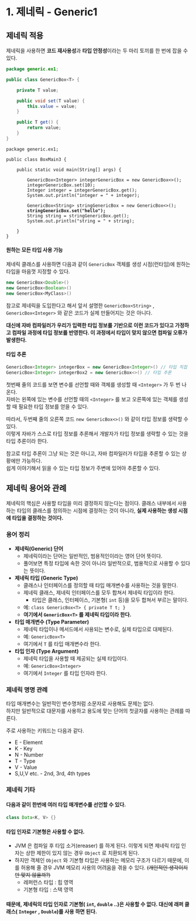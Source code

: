 # 1. 제네릭 - Generic1

## 제네릭 적용&#x20;

제네릭을 사용하면 **코드 재사용성**과 **타입 안정성**이라는 두 마리 토끼를 한 번에 잡을 수 있다.&#x20;

```java
package generic.ex1;

public class GenericBox<T> {

    private T value;

    public void set(T value) {
        this.value = value;
    }

    public T get() {
        return value;
    }
}
```

<pre class="language-java"><code class="lang-java">package generic.ex1;

public class BoxMain3 {

    public static void main(String[] args) {

        GenericBox&#x3C;Integer> integerGenericBox = new GenericBox&#x3C;>();
        integerGenericBox.set(10);
        Integer integer = integerGenericBox.get();
        System.out.println("integer = " + integer);

        GenericBox&#x3C;String> stringGenericBox = new GenericBox&#x3C;>();
<strong>        stringGenericBox.set("hello");
</strong>        String string = stringGenericBox.get();
        System.out.println("string = " + string);

    }
}
</code></pre>

#### 원하는 모든 타입 사용 가능&#x20;

제네릭 클래스를 사용하면 다음과 같이 `GenericBox` 객체를 생성 시점(런타임)에 원하는 타입을 마음껏 지정할 수 있다.&#x20;

```java
new GenericBox<Double>()
new GenericBox<Boolean>()
new GenericBox<MyClass>()
```

참고로 제네릭을 도입한다고 해서 앞서 설명한 `GenericBox<String>` , `GenericBox<Integer>` 와 같은 코드가 실제 만들어지는 것은 아니다.&#x20;

**대신에 자바 컴파일러가 우리가 입력한 타입 정보를 기반으로 이런 코드가 있다고 가정하고 컴파일 과정에 타입 정보를 반영한다. 이 과정에서 타입이 맞지 않으면 컴파일 오류가 발생한다.**

#### **타입 추론**&#x20;

```java
GenericBox<Integer> integerBox = new GenericBox<Integer>() // 타입 직접 입력 
GenericBox<Integer> integerBox2 = new GenericBox<>() // 타입 추론
```

첫번째 줄의 코드를 보면 변수를 선언할 때와 객체를 생성할 때 `<Integer>` 가 두 번 나온다.\
자바는 왼쪽에 있는 변수를 선언할 때의 `<Integer>` 를 보고 오른쪽에 있는 객체를 생성할 때 필요한 타입 정보를 얻을 수 있다.

따라서, 두번째 줄의 오른쪽 코드 `new GenericBox<>()` 와 같이 타입 정보를 생략할 수 있다. \
이렇게 자바가 스스로 타입 정보를 추론해서 개발자가 타입 정보를 생략할 수 있는 것을 타입 추론이라 한다.

참고로 타입 추론이 그냥 되는 것은 아니고, 자바 컴파일러가 타입을 추론할 수 있는 상황에만 가능하다. \
쉽게 이야기해서 읽을 수 있는 타입 정보가 주변에 있어야 추론할 수 있다.

## 제네릭 용어와 관례&#x20;

제네릭의 핵심은 사용할 타입을 미리 결정하지 않는다는 점이다. 클래스 내부에서 사용하는 타입의 클래스를 정의하는 시점에 결정하는 것이 아니라, **실제 사용하는 생성 시점에 타입을 결정하는 것이다.**

### **용어 정리**&#x20;

* **제네릭(Generic) 단어**
  * 제네릭이라는 단어는 일반적인, 범용적인이라는 영어 단어 뜻이다.
  * 풀어보면 특정 타입에 속한 것이 아니라 일반적으로, 범용적으로 사용할 수 있다는 뜻이다.
* **제네릭 타입 (Generic Type)**
  * 클래스나 인터페이스를 정의할 때 타입 매개변수를 사용하는 것을 말한다.&#x20;
  * 제네릭 클래스, 제네릭 인터페이스를 모두 합쳐서 제네릭 타입이라 한다.
    * 타입은 클래스, 인터페이스, 기본형( `int` 등)을 모두 합쳐서 부르는 말이다.&#x20;
  * 예: `class GenericBox<T> { private T t; }`
  * **여기에서 `GenericBox<T>` 를 제네릭 타입이라 한다.**
* **타입 매개변수 (Type Parameter)**
  * 제네릭 타입이나 메서드에서 사용되는 변수로, 실제 타입으로 대체된다.&#x20;
  * 예: `GenericBox<T>`
  * 여기에서 `T` 를 타입 매개변수라 한다.
* **타입 인자 (Type Argument)**
  * 제네릭 타입을 사용할 때 제공되는 실제 타입이다.&#x20;
  * 예: `GenericBox<Integer>`
  * 여기에서 `Integer` 를 타입 인자라 한다.

### 제네릭 명명 관례&#x20;

타입 매개변수는 일반적인 변수명처럼 소문자로 사용해도 문제는 없다.\
하지만 일반적으로 대문자를 사용하고 용도에 맞는 단어의 첫글자를 사용하는 관례를 따른다.

주로 사용하는 키워드는 다음과 같다.&#x20;

* E - Element
* K - Key
* N - Number
* T - Type
* V - Value
* S,U,V etc. - 2nd, 3rd, 4th types

### 제네릭 기타

#### 다음과 같이 한번에 여러 타입 매개변수를 선언할 수 있다.&#x20;

```java
class Data<K, V> {}
```

#### 타입 인자로 기본형은 사용할 수 없다.

* JVM 은 컴파일 후 타입 소거(ereaser) 를 하게 된다. 이렇게 되면 제네릭 타입 인자는 상한 제한이 있지 않는 경우 `Object` 로 치환되게 된다.
* 하지만 객체인 `Object` 와 기본형 타입은 사용하는 메모리 구조가 다르기 때문에, 이를 허용해 줄 경우 JVM 메모리 사용의 어려움을 겪을 수 있다. ~~(개인적인 생각이지만 맞지 않을까?)~~
  * 레퍼런스 타입 : 힙 영역
  * 기본형 타입 : 스택 영역

#### 때문에, 제네릭의 타입 인자로 기본형( `int`, `double` ..)은 사용할 수 없다. 대신에 래퍼 클래스( `Integer` , `Double`)를 사용 하면 된다.
